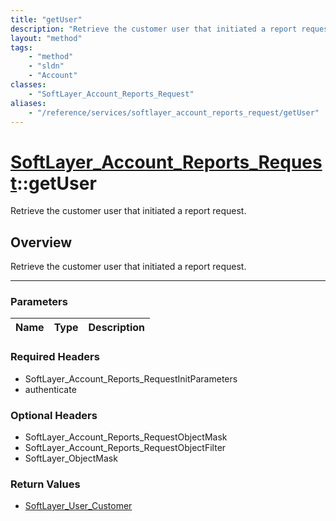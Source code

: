 ```yaml
---
title: "getUser"
description: "Retrieve the customer user that initiated a report request."
layout: "method"
tags:
    - "method"
    - "sldn"
    - "Account"
classes:
    - "SoftLayer_Account_Reports_Request"
aliases:
    - "/reference/services/softlayer_account_reports_request/getUser"
---
```

# [SoftLayer_Account_Reports_Request](/reference/services/SoftLayer_Account_Reports_Request)::getUser


Retrieve the customer user that initiated a report request.


## Overview 
Retrieve the customer user that initiated a report request.

-----

### Parameters 
|Name | Type | Description |
| --- | --- | --- |


### Required Headers
* SoftLayer_Account_Reports_RequestInitParameters
* authenticate


### Optional Headers
* SoftLayer_Account_Reports_RequestObjectMask
* SoftLayer_Account_Reports_RequestObjectFilter
* SoftLayer_ObjectMask

### Return Values
* <a href='/reference/datatypes/SoftLayer_User_Customer'>SoftLayer_User_Customer </a>




